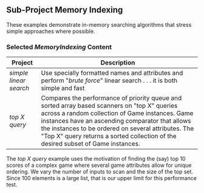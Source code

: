 ## Sub-Project Memory Indexing

These examples demonstrate in-memory searching algorithms that stress simple approaches where possible.

### Selected _MemoryIndexing_ Content

Project | Description
------- | -----------
_simple linear search_ | Use specially formatted names and attributes and perform "_brute force_" linear search . . . it is both simple and fast
_top X query_| Compares the performance of priority queue and sorted array based scanners on "top X" queries across a random collection of Game instances. Game instances have an ascending comparator that allows the instances to be ordered on several attributes. The "Top X" query returns a sorted collection of the desired subset of Game instances.

The _top X query_ example uses the motivation of finding the (say) top 10 scores of a complex game where several game attributes allow for unique ordering. We vary the number of inputs to scan and the size of the top set. Since 100 elements is a large list, that is our upper limit for this performance test.
